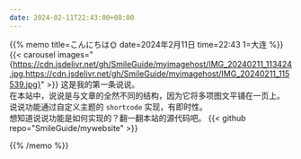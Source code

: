 ```yaml
---
date: 2024-02-11T22:43:00+08:00
---
```

{{% memo title=こんにちは🌞 date=2024年2月11日 time=22:43 1=大连 %}}
{{< carousel images="{https://cdn.jsdelivr.net/gh/SmileGuide/myimagehost/IMG_20240211_113424.jpg,https://cdn.jsdelivr.net/gh/SmileGuide/myimagehost/IMG_20240211_115539.jpg}" >}}
这是我的第一条说说。  
在本站中，说说是与文章的全然不同的结构，因为它将多项图文平铺在一页上。  
说说功能通过自定义主题的 `shortcode` 实现，有即时性。  
想知道说说功能是如何实现的？翻一翻本站的源代码吧。
{{< github repo="SmileGuide/mywebsite" >}}

{{% /memo %}}